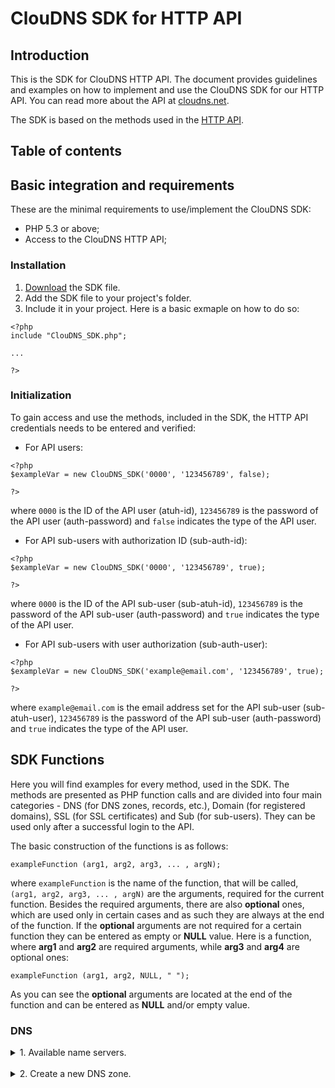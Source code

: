# ClouDNS SDK for HTTP API

## Introduction

This is the SDK for ClouDNS HTTP API. The document provides guidelines and examples on how to implement and use the ClouDNS SDK for our HTTP API. You can read more about the API at [cloudns.net](https://www.cloudns.net).

The SDK is based on the methods used in the [HTTP API](https://www.cloudns.net/wiki/article/41/).

## Table of contents

## Basic integration and requirements

These are the minimal requirements to use/implement the ClouDNS SDK:

- PHP 5.3 or above;
- Access to the ClouDNS HTTP API;

### Installation

1. [Download](https://github.com/ClouDNS/cloudns-php-sdk/archive/master.zip) the SDK file.
2. Add the SDK file to your project's folder.
3. Include it in your project. Here is a basic exmaple on how to do so:

```
<?php
include "ClouDNS_SDK.php";

...

?>
```
### Initialization

To gain access and use the methods, included in the SDK, the HTTP API credentials needs to be entered and verified:

- For API users:

```
<?php
$exampleVar = new ClouDNS_SDK('0000', '123456789', false);

?>
```

where `0000` is the ID of the API user (atuh-id), `123456789` is the password of the API user (auth-password) and `false` indicates the type of the API user.

- For API sub-users with authorization ID (sub-auth-id):

```
<?php
$exampleVar = new ClouDNS_SDK('0000', '123456789', true);

?>
```

where `0000` is the ID of the API sub-user (sub-atuh-id), `123456789` is the password of the API sub-user (auth-password) and `true` indicates the type of the API user.

- For API sub-users with user authorization (sub-auth-user):

```
<?php
$exampleVar = new ClouDNS_SDK('example@email.com', '123456789', true);

?>
```

where `example@email.com` is the email address set for the API sub-user (sub-atuh-user), `123456789` is the password of the API sub-user (auth-password) and `true` indicates the type of the API user.

## SDK Functions

Here you will find examples for every method, used in the SDK. The methods are presented as PHP function calls and are divided into four main categories - DNS (for DNS zones, records, etc.), Domain (for registered domains), SSL (for SSL certificates) and Sub (for sub-users). They can be used only after a successful login to the API.

The basic construction of the functions is as follows:


```
exampleFunction (arg1, arg2, arg3, ... , argN);

```

where `exampleFunction` is the name of the function, that will be called, `(arg1, arg2, arg3, ... , argN)` are the arguments, required for the current function. Besides the required arguments, there are also **optional** ones, which are used only in certain cases and as such they are always at the end of the function. If the **optional** arguments are not required for a certain function they can be entered as empty or **NULL** value. Here is a function, where **arg1** and **arg2** are required arguments, while **arg3** and **arg4** are optional ones:


```
exampleFunction (arg1, arg2, NULL, " ");

```

As you can see the **optional** arguments are located at the end of the function and can be entered as **NULL** and/or empty value.

### DNS

<details><summary>1. Available name servers.</summary>

- **Description**: Get a list with available domain name servers.

- **Example**:

```

<?php
$exampleVar->dnsAvailableNameServers();

?>
```
</details>
<br />

<details><summary>2. Create a new DNS zone.</summary>

- **Description**: Create/add a new DNS zone to your account. Works with Master, Slave, Parked, GeoDNS and Reverse DNS zone.

- **Example**:

*<details><summary>Show example</summary>*

```

<?php
$exampleVar->dnsResgisterDomainZone('domain.tld', 'master/slave/parked/geodns/reverse', array ('ns1.nameserver.tld', 'ns2.nameserver.tld'), '1.2.3.4');

?>
```

**where**:
- `'domain.tld'` - the registered domain name, that the DNS zone will be created for;
- `'master/slave/parked/geodns/reverse'` - the type of the DNS zone;
- `array ('ns1.nameserver.tld', 'ns2.nameserver.tld')` - **optional**. An array with all the name servers, that will be configured and added for the NS record(s) upon creation of the DNS zone;
- `'1.2.3.4'` - **optional**. The IP address of the Master server, required **only** for Slave zones;
</details>
<br />

<details><summary>3. Delete a DNS zone.</summary>

- **Description**: Delete an existing DNS zone. Works with Master, Slave and Reverse zones as well as cloud/bulk domains.

- **Example**:

```
<?php
$exampleVar->dnsDeleteDomainZone('domain.tld');

?>
```

**where**:
- `'domain.tld'` - the domain name of the DNS zone, that will be deleted;
</details>
<br />

<details><summary>4. List DNS zones.</summary>

- **Description**: Get a list of all DNS zones in your account or only the ones matching a certain criteria (keyword).

- **Example**:

```
<?php
$exampleVar->dnsListZones('1', '10', 'keyword');

?>
```

**where**:
- `'1'` - the current page of your zone list;
- `'10'` - amount of results per page. It can be 10, 20, 30, 50 or 100.
- `'keyword'` - **optional**. A specific criteria (keyword), that your results will be based on.
</details>
<br />

<details><summary>5. Get pages count.</summary>

- **Description**: Amount of pages with DNS zones currently in your account. It can be combined to give results based on criteria (keyword).

- **Example**:

```
<?php
$exampleVar->dnsGetPagesCount('10', 'keyword'));;

?>
```

**where**:
- `'10'` - amount of results per page. It can be 10, 20, 30, 50 or 100.
- `'keyword'` - **optional**. A specific criteria (keyword), that your results will be based on.
</details>
<br />

<details><summary>6. Get zones statistics.</summary>

- **Description**: Shows information about the amount of DNS zones currently in the account and the zone limit, that is available for the account's subscription plan.

- **Example**:

```
<?php
$exampleVar->dnsGetZonesStatistics();

?>
```
</details>
<br />

<details><summary>7. Get zone information</summary>


- **Description**: Shows information about the DNS zone - status, type.

- **Example**:
  
 ```
<?php
$exampleVar->dnsGetZoneInformation('domain.tld');

?>
```

**where**:
- `'domain.tld'` - name of the DNS zone, that you want to get information for.
</details>
